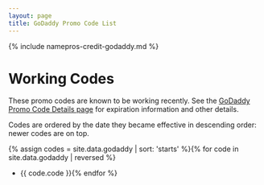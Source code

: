 ```yaml
---
layout: page
title: GoDaddy Promo Code List
---
```


{% include namepros-credit-godaddy.md %}

# Working Codes #

These promo codes are known to be working recently.  See the <a href="{{ site.baseurl }}/godaddy-codes-details.html">GoDaddy Promo Code Details page</a> for expiration information and other details.

Codes are ordered by the date they became effective in descending order: newer codes are on top.

{% assign codes = site.data.godaddy | sort: 'starts' %}{% for code in site.data.godaddy | reversed %}
* {{ code.code }}{% endfor %}